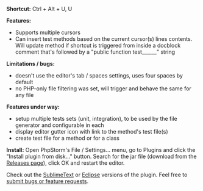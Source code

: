 **Shortcut:**
Ctrl + Alt + U, U

**Features:**
- Supports multiple cursors
- Can insert test methods based on the current cursor(s) lines contents. Will update method if shortcut is triggered from inside a docblock comment that's followed by a "public function test______" string

**Limitations / bugs:**
- doesn't use the editor's tab / spaces settings, uses four spaces by default
- no PHP-only file filtering was set, will trigger and behave the same for any file

**Features under way:**
- setup multiple tests sets (unit, integration), to be used by the file generator and configurable in each
- display editor gutter icon with link to the method's test file(s)
- create test file for a method or for a class

**Install:**
Open PhpStorm's File / Settings... menu, go to Plugins and click the "Install plugin from disk..." button.
Search for the jar file (download from the [Releases page](https://github.com/testNameGenerator/PHPStorm-plugin/releases)), click OK and restart the editor.

Check out the [SublimeText](https://github.com/testNameGenerator/SublimeText-plugin) or [Eclipse](https://github.com/testNameGenerator/Eclipse-plugin) versions of the plugin.
Feel free to [submit bugs or feature requests](https://github.com/testNameGenerator/PHPStorm-plugin/issues).
